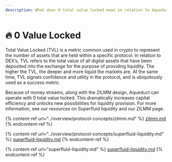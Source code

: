 ```yaml
---
description: What does 0 total value locked mean in relation to Aqueduct?
---
```


# 🔥 0 Value Locked

Total Value Locked (TVL) is a metric common used in crypto to represent the number of assets that are held within a specific protocol. In relation to DEX’s, TVL refers to the total value of all digital assets that have been deposited into the exchange for the purpose of providing liquidity. The higher the TVL, the deeper and more liquid the markets are. At the same time, TVL signals confidence and utility in the protocol, and is ubiquitously used as a success metric.



Because of money streams, along with the ZILMM design, Aqueduct can operate with 0 total value locked. This dramatically increases capital efficiency and unlocks new possibilities for liquidity provision. For more information, see our resources on Superfluid liquidity and our ZILMM page.

{% content-ref url="../overview/protocol-concepts/zilmm.md" %}
[zilmm.md](../overview/protocol-concepts/zilmm.md)
{% endcontent-ref %}

{% content-ref url="../overview/protocol-concepts/superfluid-liquidity.md" %}
[superfluid-liquidity.md](../overview/protocol-concepts/superfluid-liquidity.md)
{% endcontent-ref %}

{% content-ref url="superfluid-liquidity.md" %}
[superfluid-liquidity.md](superfluid-liquidity.md)
{% endcontent-ref %}
